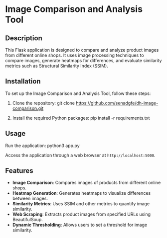 # Image Comparison and Analysis Tool

## Description
This Flask application is designed to compare and analyze product images from different online shops. It uses image processing techniques to compare images, generate heatmaps for differences, and evaluate similarity metrics such as Structural Similarity Index (SSIM).

## Installation
To set up the Image Comparison and Analysis Tool, follow these steps:

1. Clone the repository:
git clone https://github.com/senadgfe/dh-image-comparison.git

2. Install the required Python packages:
pip install -r requirements.txt


## Usage
Run the application:
python3 app.py


Access the application through a web browser at `http://localhost:5000`.

## Features
- **Image Comparison**: Compares images of products from different online shops.
- **Heatmap Generation**: Generates heatmaps to visualize differences between images.
- **Similarity Metrics**: Uses SSIM and other metrics to quantify image similarity.
- **Web Scraping**: Extracts product images from specified URLs using BeautifulSoup.
- **Dynamic Thresholding**: Allows users to set a threshold for image similarity.

 